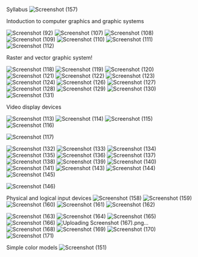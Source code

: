 Syllabus
![Screenshot (157)](https://user-images.githubusercontent.com/65703138/145433053-f0740221-d488-4c33-8fd1-a1ebc6281456.png)

Intoduction to computer graphics and graphic systems

![Screenshot (92)](https://user-images.githubusercontent.com/65703138/145433156-8cd7748c-9984-493d-bb56-a82469de6511.png)
![Screenshot (107)](https://user-images.githubusercontent.com/65703138/145433362-d29d79d7-1360-4851-891f-a1a7a29d1a72.png)
![Screenshot (108)](https://user-images.githubusercontent.com/65703138/145433369-16bae613-f735-4e91-bf5c-0b4121683e8d.png)
![Screenshot (109)](https://user-images.githubusercontent.com/65703138/145433403-62ec6009-d548-4c20-ad88-eda16750859a.png)
![Screenshot (110)](https://user-images.githubusercontent.com/65703138/145433411-9b842eb0-8274-4aa2-aaf4-f7974afa4904.png)
![Screenshot (111)](https://user-images.githubusercontent.com/65703138/145433410-c2b42ef5-daaf-4e9b-a588-43b97b6cadaf.png)
![Screenshot (112)](https://user-images.githubusercontent.com/65703138/145433412-5ddc2db1-6318-44a4-9b1a-6c860814168e.png)

Raster and vector graphic system!


![Screenshot (118)](https://user-images.githubusercontent.com/65703138/145434263-cbbb9503-e190-4f00-ba1d-7d777cfe5bdd.png)
![Screenshot (119)](https://user-images.githubusercontent.com/65703138/145434270-2f724a78-8e1e-44dc-902a-cf4654154a89.png)
![Screenshot (120)](https://user-images.githubusercontent.com/65703138/145434281-f3c35d06-dc4f-4043-b020-6a0cec4c6dc9.png)
![Screenshot (121)](https://user-images.githubusercontent.com/65703138/145434285-2c2c5764-3ba0-406c-b019-c9c815685393.png)
![Screenshot (122)](https://user-images.githubusercontent.com/65703138/145434292-6b56d31a-7ebc-418b-8866-a70d8e18b919.png)
![Screenshot (123)](https://user-images.githubusercontent.com/65703138/145434296-52db6313-123d-4571-9168-f688f513d6ea.png)
![Screenshot (124)](https://user-images.githubusercontent.com/65703138/145434305-20dfe031-070b-4236-aeba-0a7e30016657.png)
![Screenshot (126)](https://user-images.githubusercontent.com/65703138/145434332-e1ded142-ee1f-47c3-b985-ce045d204abc.png)
![Screenshot (127)](https://user-images.githubusercontent.com/65703138/145434338-02a7c7d9-0f94-4106-8eb3-a44ea29a0daf.png)
![Screenshot (128)](https://user-images.githubusercontent.com/65703138/145434367-533e8679-4920-46a1-85c3-70346634cd69.png)
![Screenshot (129)](https://user-images.githubusercontent.com/65703138/145434372-b80bb8fc-a9e4-487d-9993-a297e078c9f9.png)
![Screenshot (130)](https://user-images.githubusercontent.com/65703138/145434421-80a686fb-0662-43c1-8a9b-9d428a425260.png)
![Screenshot (131)](https://user-images.githubusercontent.com/65703138/145434425-1b61afa8-9a38-47b7-b82d-37ba59767a29.png)

Video display devices


![Screenshot (113)](https://user-images.githubusercontent.com/65703138/145434513-c0f22123-23e3-4247-ae43-e0209dfa56d7.png)
![Screenshot (114)](https://user-images.githubusercontent.com/65703138/145434531-ccc2c290-7773-49f5-9805-b836faf1ffb5.png)
![Screenshot (115)](https://user-images.githubusercontent.com/65703138/145434549-a41a5285-3f58-4e0b-9d42-b19b203dfea0.png)
![Screenshot (116)](https://user-images.githubusercontent.com/65703138/145434573-b53de769-1bbd-46d4-98c2-5956d6bd28ac.png)

![Screenshot (117)](https://user-images.githubusercontent.com/65703138/145434578-9f7bc97d-83da-431a-ab19-8b9919136d29.png)


![Screenshot (132)](https://user-images.githubusercontent.com/65703138/145434923-b67fa03d-11cc-4ecd-a59f-bca305a4ff9e.png)
![Screenshot (133)](https://user-images.githubusercontent.com/65703138/145434955-94f742f6-40a8-4aae-a502-1629465bfb9b.png)
![Screenshot (134)](https://user-images.githubusercontent.com/65703138/145434970-4e87fb63-8190-4523-863e-ee17fda4c911.png)
![Screenshot (135)](https://user-images.githubusercontent.com/65703138/145434987-77622e90-2a66-47f6-a066-90d4c93e43b3.png)
![Screenshot (136)](https://user-images.githubusercontent.com/65703138/145435020-7236d417-4228-4e53-9476-e078c18e0aed.png)
![Screenshot (137)](https://user-images.githubusercontent.com/65703138/145435032-0a00e31b-6cf9-4392-b9bd-0fbe4547532d.png)
![Screenshot (138)](https://user-images.githubusercontent.com/65703138/145435046-0d4ddf7b-d497-487b-b8dd-c98fe135d157.png)
![Screenshot (139)](https://user-images.githubusercontent.com/65703138/145435055-005290f4-8c49-4c5a-90b8-39064497862d.png)
![Screenshot (140)](https://user-images.githubusercontent.com/65703138/145435067-538737de-eded-4500-bed4-9055d3f121d9.png)
![Screenshot (141)](https://user-images.githubusercontent.com/65703138/145435145-26399f9a-6ab4-41b4-bd14-c24ecb133cc1.png)
![Screenshot (143)](https://user-images.githubusercontent.com/65703138/145435169-2e270d36-96bb-402f-ba55-1049b9f526d8.png)
![Screenshot (144)](https://user-images.githubusercontent.com/65703138/145435168-069a8b2e-ab52-4ef2-8b5c-bfbce4d62a53.png)
![Screenshot (145)](https://user-images.githubusercontent.com/65703138/145435184-d27f6893-c948-4e55-828a-56c943eb1d35.png)

![Screenshot (146)](https://user-images.githubusercontent.com/65703138/145435194-ff2c3839-b3d5-40fd-856c-573879199b7a.png)

Physical and logical input devices
![Screenshot (158)](https://user-images.githubusercontent.com/65703138/145436454-77307d59-07cf-4cf2-bd12-65b280650f88.png)
![Screenshot (159)](https://user-images.githubusercontent.com/65703138/145436466-01d315f4-cecb-487e-bf62-1e89b2e4a03e.png)
![Screenshot (160)](https://user-images.githubusercontent.com/65703138/145436481-472f1bf7-bcba-4237-ac57-804edf3095f6.png)
![Screenshot (161)](https://user-images.githubusercontent.com/65703138/145436489-9ca868f4-5e2d-49f6-a263-a2e0573e76fe.png)
![Screenshot (162)](https://user-images.githubusercontent.com/65703138/145438765-3e0e8253-3ce0-4545-8209-07a55296174d.png)

![Screenshot (163)](https://user-images.githubusercontent.com/65703138/145436569-0fc67e82-0d0d-4475-af7e-55ca1f98ea85.png)
![Screenshot (164)](https://user-images.githubusercontent.com/65703138/145438849-0dc98212-344e-42f5-838f-7f2e82f6b41c.png)
![Screenshot (165)](https://user-images.githubusercontent.com/65703138/145438860-45855fb5-4fa8-4188-ac86-a87fbf3e2397.png)
![Screenshot (166)](https://user-images.githubusercontent.com/65703138/145438864-0dcaf187-9280-4c80-b630-eb3124f625c3.png)
![Uploading Screenshot (167).png…]()
![Screenshot (168)](https://user-images.githubusercontent.com/65703138/145438885-e54eeeba-b89e-4138-8a4b-d7a15ed13c39.png)
![Screenshot (169)](https://user-images.githubusercontent.com/65703138/145438893-397dabc6-efa5-4a12-b06b-3b979a94dbb4.png)
![Screenshot (170)](https://user-images.githubusercontent.com/65703138/145438958-db499221-a176-462c-a5fa-c4d1d221b8b9.png)
![Screenshot (171)](https://user-images.githubusercontent.com/65703138/145438967-4617921c-990f-4988-b5ce-b1f8d36acf6b.png)



Simple color models
![Screenshot (151)](https://user-images.githubusercontent.com/65703138/145439012-f436a8aa-d288-4533-982b-2c9f06d15a7b.png)



